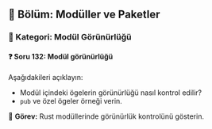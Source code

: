 ## 📘 Bölüm: Modüller ve Paketler  
### 🔹 Kategori: Modül Görünürlüğü  
#### ❓ Soru 132: Modül görünürlüğü

Aşağıdakileri açıklayın:

- Modül içindeki ögelerin görünürlüğü nasıl kontrol edilir?
- `pub` ve özel ögeler örneği verin.

🔧 **Görev:** Rust modüllerinde görünürlük kontrolünü gösterin.
